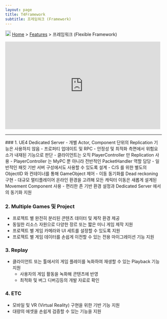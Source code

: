 ```yaml
---
layout: page
title: T4Framework
subtitle: 프레임워크 (Framework)
---
```

<img src="https://t4framework.com/img/Folders2.png" width="18px" height="18px"> [Home](https://t4framework.com/index) > [Features](https://t4framework.com/T4Framework_Features) > 프레임워크 (Flexible Framework)
<style> .embed-container { position: relative; padding-bottom: 56.25%; height: 0; overflow: hidden; max-width: 100%; } .embed-container iframe, .embed-container object, .embed-container embed { position: absolute; top: 0%; left: 0%; width: 99%; height: 99%; } </style>
<div class='embed-container'><iframe src='https://www.youtube.com/embed/zsMBieqbRaU' frameborder='0' allowfullscreen></iframe></div>
<hr>
### 1. UE4 Dedicated Server
- 개별 Actor, Component 단위의 Replication 기능은 사용하지 않음
  - 프로퍼티 업데이트 및 RPC
  - 안정성 및 최적화 측면에서 위험요소가 내재된 기능으로 판단
- 클라이언트는 오직 PlayerController 만 Replication 사용
  - PlayerController 는 MyPC 뿐 아니라 전반적인 PacketHandler 역할 담당
	- 일반적인 패킷 기반 서버 구성에서도 사용할 수 있도록 설계
- C/S 를 위한 별도의 ObjectID 와 컨테이너를 통해 GameObject 제어
- 이동 동기화를 Dead reckoning 구현
- 대규모 멀티플레이어 온라인 환경을 고려해 모든 캐릭터 이동은 새롭게 설계된 Movement Component 사용
- 편리한 존 기반 환경 설정과 Dedicated Server 에서의 동기화 지원

### 2. Multiple Games 및 Project
- 프로젝트 별 완전히 분리된 콘텐츠 데이터 및 제작 환경 제공
- 동일한 리소스 자원으로 다양한 장르 또는 짧은 미니 게임 제작 지원
- 프로젝트 별 게임 카메라와 UI 세트를 설정할 수 있도록 지원
- 프로젝트 별 게임 데이터를 손쉽게 이전할 수 있는 전용 마이그레이션 기능 지원

### 3. Replay
- 클라이언트 또는 툴에서의 게임 플레이를 녹화하여 재생할 수 있는 Playback 기능 지원
  - 사용자의 게임 활동을 녹화해 콘텐츠에 반영
  - 최적화 및 버그 디버깅등의 개발 자료로 확인

### 4. ETC
- 모바일 및 VR (Virtual Reality) 구현을 위한 기반 기능 지원
- 대량의 에셋을 손쉽게 검증할 수 있는 기능을 지원
<br>
